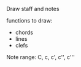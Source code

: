 Draw staff and notes

functions to draw:
* chords
* lines
* clefs

Note range: C, c, c', c'', c'''

